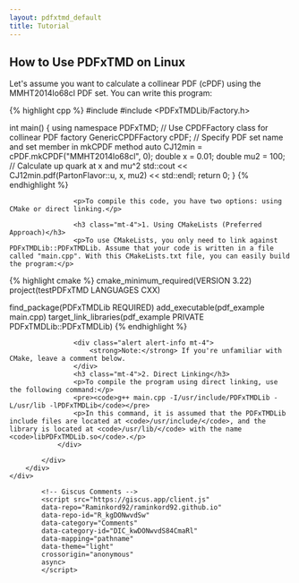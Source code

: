 ```yaml
---
layout: pdfxtmd_default
title: Tutorial
---
```


<div class="container mt-4">
    <div class="row">
        <div class="col-12">
            <div class="card mb-4">
                <div class="card-header">
                    <h2>How to Use PDFxTMD on Linux</h2>
                </div>
                <div class="card-body">
                    <p>Let's assume you want to calculate a collinear PDF (cPDF) using the MMHT2014lo68cl PDF set. You can write this program:</p>

{% highlight cpp %}
#include <iostream>
#include <PDFxTMDLib/Factory.h>

int main()
{
    using namespace PDFxTMD;
    // Use CPDFFactory class for collinear PDF factory
    GenericCPDFFactory cPDF;
    // Specify PDF set name and set member in mkCPDF method
    auto CJ12min = cPDF.mkCPDF("MMHT2014lo68cl", 0);
    double x = 0.01;
    double mu2 = 100;
    // Calculate up quark at x and mu^2
    std::cout << CJ12min.pdf(PartonFlavor::u, x, mu2) << std::endl;
    return 0;
}
{% endhighlight %}

                    <p>To compile this code, you have two options: using CMake or direct linking.</p>

                    <h3 class="mt-4">1. Using CMakeLists (Preferred Approach)</h3>
                    <p>To use CMakeLists, you only need to link against PDFxTMDLib::PDFxTMDLib. Assume that your code is written in a file called "main.cpp". With this CMakeLists.txt file, you can easily build the program:</p>

{% highlight cmake %}
cmake_minimum_required(VERSION 3.22)
project(testPDFxTMD LANGUAGES CXX)

find_package(PDFxTMDLib REQUIRED)
add_executable(pdf_example main.cpp)
target_link_libraries(pdf_example PRIVATE PDFxTMDLib::PDFxTMDLib)
{% endhighlight %}

                    <div class="alert alert-info mt-4">
                        <strong>Note:</strong> If you're unfamiliar with CMake, leave a comment below.
                    </div>
                    <h3 class="mt-4">2. Direct Linking</h3>
                    <p>To compile the program using direct linking, use the following command:</p>
                    <pre><code>g++ main.cpp -I/usr/include/PDFxTMDLib -L/usr/lib -lPDFxTMDLib</code></pre>
                    <p>In this command, it is assumed that the PDFxTMDLib include files are located at <code>/usr/include/</code>, and the library is located at <code>/usr/lib/</code> with the name <code>libPDFxTMDLib.so</code>.</p>
                </div>
                
            </div>
        </div>
    </div>
    
            <!-- Giscus Comments -->
            <script src="https://giscus.app/client.js"
            data-repo="Raminkord92/raminkord92.github.io"
            data-repo-id="R_kgDONwvdSw"
            data-category="Comments"
            data-category-id="DIC_kwDONwvdS84CmaRl"
            data-mapping="pathname"
            data-theme="light"
            crossorigin="anonymous"
            async>
            </script>
</div>